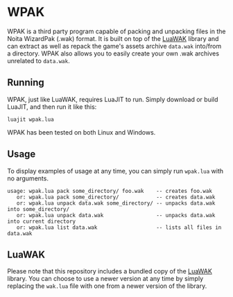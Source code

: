 # WPAK

WPAK is a third party program capable of packing and unpacking files in the Noita WizardPak (.wak) format. It is built on top of the [LuaWAK](https://github.com/zatherz/luawak) library and can extract as well as repack the game's assets archive `data.wak` into/from a directory. WPAK also allows you to easily create your own .wak archives unrelated to `data.wak`.

## Running

WPAK, just like LuaWAK, requires LuaJIT to run. Simply download or build LuaJIT, and then run it like this:

```
luajit wpak.lua
```

WPAK has been tested on both Linux and Windows.

## Usage

To display examples of usage at any time, you can simply run `wpak.lua` with no arguments.

```
usage: wpak.lua pack some_directory/ foo.wak    -- creates foo.wak
   or: wpak.lua pack some_directory/            -- creates data.wak
   or: wpak.lua unpack data.wak some_directory/ -- unpacks data.wak into some_directory/
   or: wpak.lua unpack data.wak                 -- unpacks data.wak into current directory
   or: wpak.lua list data.wak                   -- lists all files in data.wak
```

## LuaWAK

Please note that this repository includes a bundled copy of the [LuaWAK](https://github.com/zatherz/luawak) library. You can choose to use a newer version at any time by simply replacing the `wak.lua` file with one from a newer version of the library.
